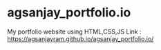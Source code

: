 # agsanjay_portfolio.io
My portfolio website using HTML,CSS,JS
Link : https://agsanjayram.github.io/agsanjay_portfolio.io/
